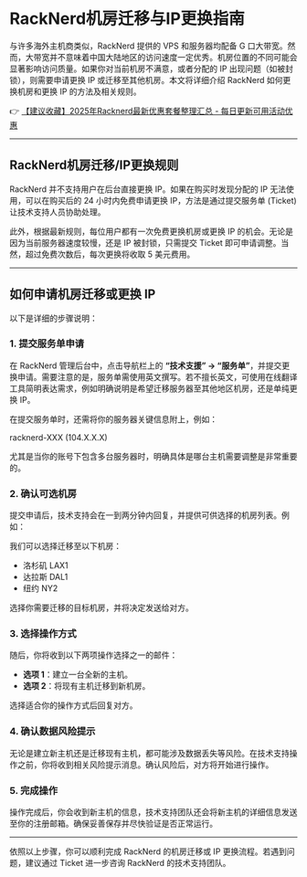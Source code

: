 # RackNerd机房迁移与IP更换指南

与许多海外主机商类似，RackNerd 提供的 VPS 和服务器均配备 G 口大带宽。然而，大带宽并不意味着中国大陆地区的访问速度一定优秀。机房位置的不同可能会显著影响访问质量。如果你对当前机房不满意，或者分配的 IP 出现问题（如被封锁），则需要申请更换 IP 或迁移至其他机房。本文将详细介绍 RackNerd 如何更换机房和更换 IP 的方法及相关规则。

👉 [【建议收藏】2025年Racknerd最新优惠套餐整理汇总 - 每日更新可用活动优惠](https://bit.ly/Rack_Nerd)

---

## RackNerd机房迁移/IP更换规则

RackNerd 并不支持用户在后台直接更换 IP。如果在购买时发现分配的 IP 无法使用，可以在购买后的 24 小时内免费申请更换 IP，方法是通过提交服务单 (Ticket) 让技术支持人员协助处理。

此外，根据最新规则，每位用户都有一次免费更换机房或更换 IP 的机会。无论是因为当前服务器速度较慢，还是 IP 被封锁，只需提交 Ticket 即可申请调整。当然，超过免费次数后，每次更换将收取 5 美元费用。

---

## 如何申请机房迁移或更换 IP

以下是详细的步骤说明：

### 1. 提交服务单申请
在 RackNerd 管理后台中，点击导航栏上的 **“技术支援” → “服务单”**，并提交更换申请。需要注意的是，服务单需使用英文撰写。若不擅长英文，可使用在线翻译工具简明表达需求，例如明确说明是希望迁移服务器至其他地区机房，还是单纯更换 IP。

在提交服务单时，还需将你的服务器关键信息附上，例如：

racknerd-XXX (104.X.X.X)

尤其是当你的账号下包含多台服务器时，明确具体是哪台主机需要调整是非常重要的。

### 2. 确认可选机房
提交申请后，技术支持会在一到两分钟内回复，并提供可供选择的机房列表。例如：

我们可以选择迁移至以下机房：
- 洛杉矶 LAX1
- 达拉斯 DAL1
- 纽约 NY2


选择你需要迁移的目标机房，并将决定发送给对方。

### 3. 选择操作方式
随后，你将收到以下两项操作选择之一的邮件：
- **选项 1**：建立一台全新的主机。
- **选项 2**：将现有主机迁移到新机房。

选择适合你的操作方式后回复对方。

### 4. 确认数据风险提示
无论是建立新主机还是迁移现有主机，都可能涉及数据丢失等风险。在技术支持操作之前，你将收到相关风险提示消息。确认风险后，对方将开始进行操作。

### 5. 完成操作
操作完成后，你会收到新主机的信息，技术支持团队还会将新主机的详细信息发送至你的注册邮箱。确保妥善保存并尽快验证是否正常运行。

---

依照以上步骤，你可以顺利完成 RackNerd 的机房迁移或 IP 更换流程。若遇到问题，建议通过 Ticket 进一步咨询 RackNerd 的技术支持团队。